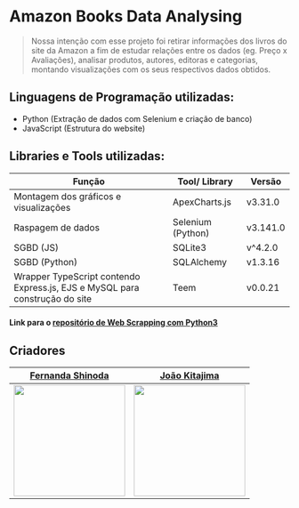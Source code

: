 # Amazon Books Data Analysing
> Nossa intenção com esse projeto foi retirar informações dos livros do site da Amazon a fim de estudar relações entre os dados (eg. Preço x Avaliações), analisar produtos, autores, editoras e categorias, montando visualizações com os seus respectivos dados obtidos.

## Linguagens de Programação utilizadas:
- Python (Extração de dados com Selenium e criação de banco)
- JavaScript (Estrutura do website)

## Libraries e Tools utilizadas:
Função | Tool/ Library | Versão
--------- | ------ | ---------
Montagem dos gráficos e visualizações | ApexCharts.js | v3.31.0
Raspagem de dados | Selenium (Python) | v3.141.0
SGBD (JS) | SQLite3 | v^4.2.0 
SGBD (Python) | SQLAlchemy | v1.3.16
Wrapper TypeScript contendo Express.js, EJS e MySQL para construção do site | Teem | v0.0.21

#### Link para o [repositório de Web Scrapping com Python3](https://github.com/FShinoda/web-scraping-amazon-books.git)

## Criadores

|                             <a href="https://github.com/FShinoda" target="_blank">**Fernanda Shinoda**</a>                              | <a href="https://github.com/joao-kitajima" target="_blank">**João Kitajima**</a> |
| :--------------------------------------------------------------------------------------------------------------------------------------------: | :-------------------------------------------------------------------------------------------------: |
| <img class="avatar" src="https://avatars.githubusercontent.com/u/45886482?v=4" width="200"/> | <img class="avatar" src="https://avatars.githubusercontent.com/u/61888862?v=4" width="200"/> |
